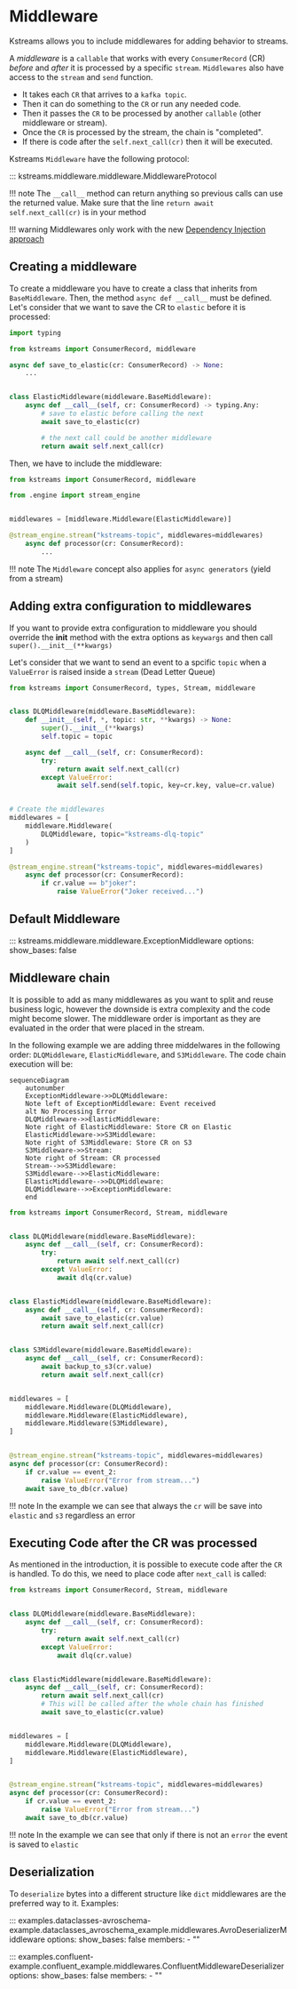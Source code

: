 # Middleware

Kstreams allows you to include middlewares for adding behavior to streams. 

A *middleware* is a `callable` that works with every `ConsumerRecord` (CR) *before* and *after* it is processed by a specific `stream`. `Middlewares` also have access to the `stream` and `send` function.

- It takes each `CR` that arrives to a `kafka topic`.
- Then it can do something to the `CR` or run any needed code.
- Then it passes the `CR` to be processed by another `callable` (other middleware or stream).
- Once the `CR` is processed by the stream, the chain is "completed".
- If there is code after the `self.next_call(cr)` then it will be executed.

Kstreams `Middleware` have the following protocol:

::: kstreams.middleware.middleware.MiddlewareProtocol

!!! note
    The `__call__` method can return anything so previous calls can use the returned value. Make sure that the line `return await self.next_call(cr)` is in your method

!!! warning
    Middlewares only work with the new [Dependency Injection approach](https://kpn.github.io/kstreams/stream/#dependency-injection-and-typing)

## Creating a middleware

To create a middleware you have to create a class that inherits from `BaseMiddleware`. Then, the method `async def __call__` must be defined. Let's consider that we want to save the CR to `elastic` before it is processed:

```python
import typing

from kstreams import ConsumerRecord, middleware

async def save_to_elastic(cr: ConsumerRecord) -> None:
    ...


class ElasticMiddleware(middleware.BaseMiddleware):
    async def __call__(self, cr: ConsumerRecord) -> typing.Any:
        # save to elastic before calling the next
        await save_to_elastic(cr)

        # the next call could be another middleware
        return await self.next_call(cr)
```

Then, we have to include the middleware:

```python
from kstreams import ConsumerRecord, middleware

from .engine import stream_engine


middlewares = [middleware.Middleware(ElasticMiddleware)]

@stream_engine.stream("kstreams-topic", middlewares=middlewares)
    async def processor(cr: ConsumerRecord):
        ...
```

!!! note
    The `Middleware` concept also applies for `async generators` (yield from a stream)

## Adding extra configuration to middlewares

If you want to provide extra configuration to middleware you should override the __init__ method with the extra options as `keywargs` and then call `super().__init__(**kwargs)`

Let's consider that we want to send an event to a spcific `topic` when a `ValueError` is raised inside a `stream` (Dead Letter Queue)

```python
from kstreams import ConsumerRecord, types, Stream, middleware


class DLQMiddleware(middleware.BaseMiddleware):
    def __init__(self, *, topic: str, **kwargs) -> None:
        super().__init__(**kwargs)
        self.topic = topic

    async def __call__(self, cr: ConsumerRecord):
        try:
            return await self.next_call(cr)
        except ValueError:
            await self.send(self.topic, key=cr.key, value=cr.value)


# Create the middlewares
middlewares = [
    middleware.Middleware(
        DLQMiddleware, topic="kstreams-dlq-topic"
    )
]

@stream_engine.stream("kstreams-topic", middlewares=middlewares)
    async def processor(cr: ConsumerRecord):
        if cr.value == b"joker":
            raise ValueError("Joker received...")
```

## Default Middleware

::: kstreams.middleware.middleware.ExceptionMiddleware
    options:
        show_bases: false

## Middleware chain

It is possible to add as many middlewares as you want to split and reuse business logic, however the downside is extra complexity and the code might become slower. The middleware order is important as they are evaluated in the order that were placed in the stream.

In the following example we are adding three middelwares in the following order: `DLQMiddleware`, `ElasticMiddleware`, and `S3Middleware`. The code chain execution will be:

```mermaid
sequenceDiagram
    autonumber
    ExceptionMiddleware->>DLQMiddleware: 
    Note left of ExceptionMiddleware: Event received
    alt No Processing Error
    DLQMiddleware->>ElasticMiddleware: 
    Note right of ElasticMiddleware: Store CR on Elastic
    ElasticMiddleware->>S3Middleware: 
    Note right of S3Middleware: Store CR on S3
    S3Middleware->>Stream: 
    Note right of Stream: CR processed
    Stream-->>S3Middleware: 
    S3Middleware-->>ElasticMiddleware: 
    ElasticMiddleware-->>DLQMiddleware: 
    DLQMiddleware-->>ExceptionMiddleware: 
    end
```

```python title="Multiple middlewares example"
from kstreams import ConsumerRecord, Stream, middleware


class DLQMiddleware(middleware.BaseMiddleware):
    async def __call__(self, cr: ConsumerRecord):
        try:
            return await self.next_call(cr)
        except ValueError:
            await dlq(cr.value)


class ElasticMiddleware(middleware.BaseMiddleware):
    async def __call__(self, cr: ConsumerRecord):
        await save_to_elastic(cr.value)
        return await self.next_call(cr)


class S3Middleware(middleware.BaseMiddleware):
    async def __call__(self, cr: ConsumerRecord):
        await backup_to_s3(cr.value)
        return await self.next_call(cr)


middlewares = [
    middleware.Middleware(DLQMiddleware),
    middleware.Middleware(ElasticMiddleware),
    middleware.Middleware(S3Middleware),
]


@stream_engine.stream("kstreams-topic", middlewares=middlewares)
async def processor(cr: ConsumerRecord):
    if cr.value == event_2:
        raise ValueError("Error from stream...")
    await save_to_db(cr.value)
```

!!! note
    In the example we can see that always the `cr` will be save into `elastic` and `s3` regardless an error

## Executing Code after the CR was processed

As mentioned in the introduction, it is possible to execute code after the `CR` is handled. To do this, we need to place code after `next_call` is called:

```python title="Execute code after CR is handled"
from kstreams import ConsumerRecord, Stream, middleware


class DLQMiddleware(middleware.BaseMiddleware):
    async def __call__(self, cr: ConsumerRecord):
        try:
            return await self.next_call(cr)
        except ValueError:
            await dlq(cr.value)


class ElasticMiddleware(middleware.BaseMiddleware):
    async def __call__(self, cr: ConsumerRecord):
        return await self.next_call(cr)
        # This will be called after the whole chain has finished
        await save_to_elastic(cr.value)


middlewares = [
    middleware.Middleware(DLQMiddleware),
    middleware.Middleware(ElasticMiddleware),
]


@stream_engine.stream("kstreams-topic", middlewares=middlewares)
async def processor(cr: ConsumerRecord):
    if cr.value == event_2:
        raise ValueError("Error from stream...")
    await save_to_db(cr.value)
```

!!! note
    In the example we can see that only if there is not an `error` the event is saved to `elastic`

## Deserialization

To `deserialize` bytes into a different structure like `dict` middlewares are the preferred way to it. Examples:

::: examples.dataclasses-avroschema-example.dataclasses_avroschema_example.middlewares.AvroDeserializerMiddleware
    options:
        show_bases: false
        members:
         - ""

::: examples.confluent-example.confluent_example.middlewares.ConfluentMiddlewareDeserializer
    options:
        show_bases: false
        members:
         - ""
